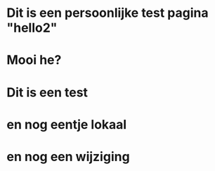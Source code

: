 # Dit is een persoonlijke test pagina "hello2"
# Mooi he?
# Dit is een test
# en nog eentje lokaal
# en nog een wijziging
